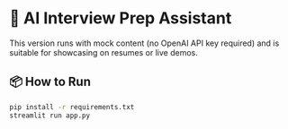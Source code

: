 # 🧠 AI Interview Prep Assistant

This version runs with mock content (no OpenAI API key required) and is suitable for showcasing on resumes or live demos.

## 📦 How to Run

```bash
pip install -r requirements.txt
streamlit run app.py
```
